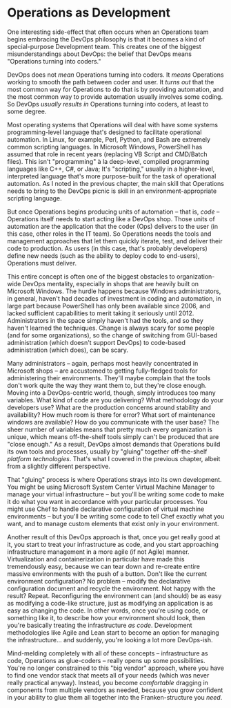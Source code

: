 # Operations as Development
One interesting side-effect that often occurs when an Operations team begins embracing the DevOps philosophy is that it becomes a kind of special-purpose Development team. This creates one of the biggest misunderstandings about DevOps: the belief that DevOps means "Operations turning into coders."

DevOps does not _mean_ Operations turning into coders. It _means_ Operations working to smooth the path between coder and user. It _turns out_ that the most common way for Operations to do that is by providing automation, and the most common way to provide automation usually involves some coding. So DevOps _usually results in_ Operations turning into coders, at least to some degree.

Most operating systems that Operations will deal with have some systems programming-level language that's designed to facilitate operational automation. In Linux, for example, Perl, Python, and Bash are extremely common scripting languages. In Microsoft Windows, PowerShell has assumed that role in recent years (replacing VB Script and CMD/Batch files). This isn't "programming" à la deep-level, compiled programming languages like C++, C#, or Java; It's "scripting," usually in a higher-level, interpreted language that's more purpose-built for the task of operational automation. As I noted in the previous chapter, the main skill that Operations needs to bring to the DevOps picnic is skill in an environment-appropriate scripting language.

But once Operations begins producing units of automation – that is, _code_ – Operations itself needs to start acting like a DevOps shop. Those units of automation are the application that the coder (Ops) delivers to the user (in this case, other roles in the IT team). So Operations needs the tools and management approaches that let them quickly iterate, test, and deliver their code to production. As users (in this case, that's probably developers) define new needs (such as the ability to deploy code to end-users), Operations must deliver.

This entire concept is often one of the biggest obstacles to organization-wide DevOps mentality, especially in shops that are heavily built on Microsoft Windows. The hurdle happens because Windows administrators, in general, haven't had decades of investment in coding and automation, in large part because PowerShell has only been available since 2006, and lacked sufficient capabilities to merit taking it seriously until 2012. Administrators in the space simply haven't had the tools, and so they haven't learned the techniques. Change is always scary for some people (and for some organizations), so the change of switching from GUI-based administration (which doesn't support DevOps) to code-based administration (which does), can be scary.

Many administrators – again, perhaps most heavily concentrated in Microsoft shops – are accustomed to getting fully-fledged tools for administering their environments. They'll maybe complain that the tools don't work quite the way they want them to, but they're close enough. Moving into a DevOps-centric world, though, simply introduces too many variables. What kind of code are you delivering? What methodology do your developers use? What are the production concerns around stability and availability? How much room is there for error? What sort of maintenance windows are available? How do you communicate with the user base? The sheer number of variables means that pretty much every organization is unique, which means off-the-shelf tools simply can't be produced that are "close enough." As a result, DevOps almost demands that Operations build its own tools and processes, usually by "gluing" together off-the-shelf _platform technologies_. That's what I covered in the previous chapter, albeit from a slightly different perspective.

That "gluing" process is where Operations strays into its own development. You might be using Microsoft System Center Virtual Machine Manager to manage your virtual infrastructure – but you'll be writing some code to make it do what you want in accordance with your particular processes. You might use Chef to handle declarative configuration of virtual machine environments – but you'll be writing some code to tell Chef exactly what you want, and to manage custom elements that exist only in your environment.

Another result of this DevOps approach is that, once you get really good at it, you start to treat your infrastructure as code, and you start approaching infrastructure management in a more agile (if not Agile) manner. Virtualization and containerization in particular have made this tremendously easy, because we can tear down and re-create entire massive environments with the push of a button. Don't like the current environment configuration? No problem – modify the declarative configuration document and recycle the environment. Not happy with the result? Repeat. Reconfiguring the environment can (and should) be as easy as modifying a code-like structure, just as modifying an application is as easy as changing the code. In other words, once you're using code, or something like it, to describe how your environment should look, then you're basically treating the infrastructure _as code_. Development methodologies like Agile and Lean start to become an option for managing the infrastructure... and suddenly, you're looking a lot more DevOps-ish.

Mind-melding completely with all of these concepts – infrastructure as code, Operations as glue-coders – really opens up some possibilities. You're no longer constrained to this "big vendor" approach, where you have to find one vendor stack that meets all of your needs (which was never really practical anyway). Instead, you become _comfortable_ dragging in components from multiple vendors as needed, because you grow confident in your ability to glue them all together into the Franken-structure you _need_.
